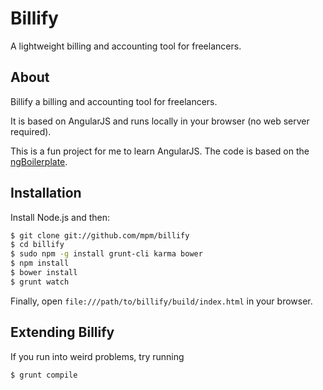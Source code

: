 # Billify

A lightweight billing and accounting tool for freelancers.

## About

Billify a billing and accounting tool for freelancers.

It is based on AngularJS and runs locally in your browser (no web server
required).

This is a fun project for me to learn AngularJS. The code is based on
the [ngBoilerplate](http://joshdmiller.github.com/ng-boilerplate).

## Installation

Install Node.js and then:

```sh
$ git clone git://github.com/mpm/billify
$ cd billify
$ sudo npm -g install grunt-cli karma bower
$ npm install
$ bower install
$ grunt watch
```

Finally, open `file:///path/to/billify/build/index.html` in your browser.

## Extending Billify

If you run into weird problems, try running

```sh
$ grunt compile
```

